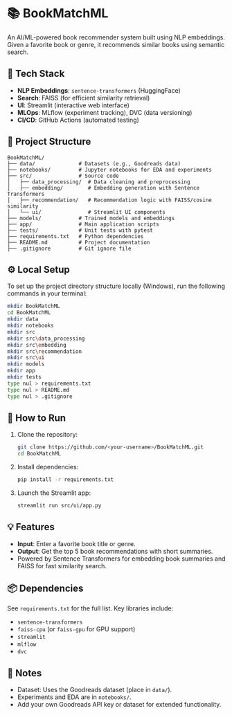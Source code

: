 
# 📚 BookMatchML

An AI/ML-powered book recommender system built using NLP embeddings. Given a favorite book or genre, it recommends similar books using semantic search.

## 🔧 Tech Stack
- **NLP Embeddings**: `sentence-transformers` (HuggingFace)
- **Search**: FAISS (for efficient similarity retrieval)
- **UI**: Streamlit (interactive web interface)
- **MLOps**: MLflow (experiment tracking), DVC (data versioning)
- **CI/CD**: GitHub Actions (automated testing)

## 📁 Project Structure
```
BookMatchML/
├── data/              # Datasets (e.g., Goodreads data)
├── notebooks/         # Jupyter notebooks for EDA and experiments
├── src/               # Source code
│   ├── data_processing/  # Data cleaning and preprocessing
│   ├── embedding/        # Embedding generation with Sentence Transformers
│   ├── recommendation/   # Recommendation logic with FAISS/cosine similarity
│   └── ui/               # Streamlit UI components
├── models/            # Trained models and embeddings
├── app/               # Main application scripts
├── tests/             # Unit tests with pytest
├── requirements.txt   # Python dependencies
├── README.md          # Project documentation
├── .gitignore         # Git ignore file
```

## ⚙️ Local Setup
To set up the project directory structure locally (Windows), run the following commands in your terminal:
```bash
mkdir BookMatchML
cd BookMatchML
mkdir data
mkdir notebooks
mkdir src
mkdir src\data_processing
mkdir src\embedding
mkdir src\recommendation
mkdir src\ui
mkdir models
mkdir app
mkdir tests
type nul > requirements.txt
type nul > README.md
type nul > .gitignore
```

## 🚀 How to Run
1. Clone the repository:
   ```bash
   git clone https://github.com/<your-username>/BookMatchML.git
   cd BookMatchML
   ```
2. Install dependencies:
   ```bash
   pip install -r requirements.txt
   ```
3. Launch the Streamlit app:
   ```bash
   streamlit run src/ui/app.py
   ```

## 💡 Features
- **Input**: Enter a favorite book title or genre.
- **Output**: Get the top 5 book recommendations with short summaries.
- Powered by Sentence Transformers for embedding book summaries and FAISS for fast similarity search.

## 📦 Dependencies
See `requirements.txt` for the full list. Key libraries include:
- `sentence-transformers`
- `faiss-cpu` (or `faiss-gpu` for GPU support)
- `streamlit`
- `mlflow`
- `dvc`

## 📝 Notes
- Dataset: Uses the Goodreads dataset (place in `data/`).
- Experiments and EDA are in `notebooks/`.
- Add your own Goodreads API key or dataset for extended functionality.


